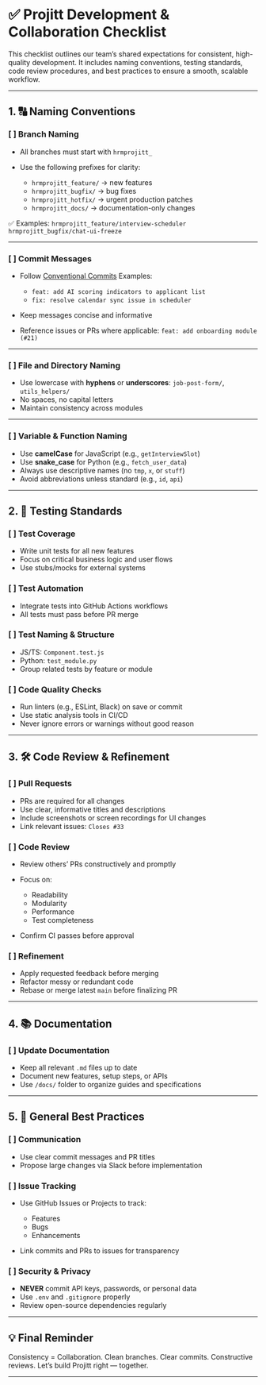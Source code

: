 # ✅ Projitt Development & Collaboration Checklist

This checklist outlines our team’s shared expectations for consistent, high-quality development. It includes naming conventions, testing standards, code review procedures, and best practices to ensure a smooth, scalable workflow.

---

## 1. 🔠 Naming Conventions

### \[ ] Branch Naming

* All branches must start with `hrmprojitt_`
* Use the following prefixes for clarity:

  * `hrmprojitt_feature/` → new features
  * `hrmprojitt_bugfix/` → bug fixes
  * `hrmprojitt_hotfix/` → urgent production patches
  * `hrmprojitt_docs/` → documentation-only changes

✅ Examples:
`hrmprojitt_feature/interview-scheduler`
`hrmprojitt_bugfix/chat-ui-freeze`

---

### \[ ] Commit Messages

* Follow [Conventional Commits](https://www.conventionalcommits.org/)
  Examples:

  * `feat: add AI scoring indicators to applicant list`
  * `fix: resolve calendar sync issue in scheduler`
* Keep messages concise and informative
* Reference issues or PRs where applicable: `feat: add onboarding module (#21)`

---

### \[ ] File and Directory Naming

* Use lowercase with **hyphens** or **underscores**:
  `job-post-form/`, `utils_helpers/`
* No spaces, no capital letters
* Maintain consistency across modules

---

### \[ ] Variable & Function Naming

* Use **camelCase** for JavaScript (e.g., `getInterviewSlot`)
* Use **snake\_case** for Python (e.g., `fetch_user_data`)
* Always use descriptive names (no `tmp`, `x`, or `stuff`)
* Avoid abbreviations unless standard (e.g., `id`, `api`)

---

## 2. 🧪 Testing Standards

### \[ ] Test Coverage

* Write unit tests for all new features
* Focus on critical business logic and user flows
* Use stubs/mocks for external systems

### \[ ] Test Automation

* Integrate tests into GitHub Actions workflows
* All tests must pass before PR merge

### \[ ] Test Naming & Structure

* JS/TS: `Component.test.js`
* Python: `test_module.py`
* Group related tests by feature or module

### \[ ] Code Quality Checks

* Run linters (e.g., ESLint, Black) on save or commit
* Use static analysis tools in CI/CD
* Never ignore errors or warnings without good reason

---

## 3. 🛠 Code Review & Refinement

### \[ ] Pull Requests

* PRs are required for all changes
* Use clear, informative titles and descriptions
* Include screenshots or screen recordings for UI changes
* Link relevant issues: `Closes #33`

### \[ ] Code Review

* Review others’ PRs constructively and promptly
* Focus on:

  * Readability
  * Modularity
  * Performance
  * Test completeness
* Confirm CI passes before approval

### \[ ] Refinement

* Apply requested feedback before merging
* Refactor messy or redundant code
* Rebase or merge latest `main` before finalizing PR

---

## 4. 📚 Documentation

### \[ ] Update Documentation

* Keep all relevant `.md` files up to date
* Document new features, setup steps, or APIs
* Use `/docs/` folder to organize guides and specifications

---

## 5. 🧩 General Best Practices

### \[ ] Communication

* Use clear commit messages and PR titles
* Propose large changes via Slack before implementation

### \[ ] Issue Tracking

* Use GitHub Issues or Projects to track:

  * Features
  * Bugs
  * Enhancements
* Link commits and PRs to issues for transparency

### \[ ] Security & Privacy

* **NEVER** commit API keys, passwords, or personal data
* Use `.env` and `.gitignore` properly
* Review open-source dependencies regularly

---

## 💡 Final Reminder

Consistency = Collaboration.
Clean branches. Clear commits. Constructive reviews.
Let’s build Projitt right — together.

---

